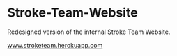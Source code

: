 # Stroke-Team-Website
Redesigned version of the internal Stroke Team Website.

www.stroketeam.herokuapp.com
